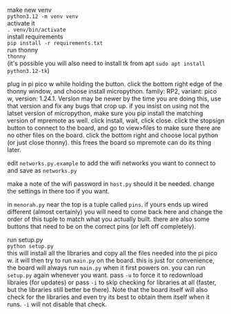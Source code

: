 make new venv  
    `python3.12 -m venv venv`  
activate it  
    `. venv/bin/activate`  
install requirements  
    `pip install -r requirements.txt`  
run thonny  
    `thonny`  
    (it's possible you will also need to install tk from apt `sudo apt install python3.12-tk`)

plug in pi pico w while holding the button. click the bottom right edge of the thonny window, and choose install micropython. family: RP2, variant: pico w, version: 1.24.1. Version may be newer by the time you are doing this, use that version and fix any bugs that crop up. if you insist on using not the latset version of micropython, make sure you pip install the matching version of mpremote as well. click install, wait, click close. click the stopsign button to connect to the board, and go to view>files to make sure there are no other files on the board. click the bottom right and choose local python (or just close thonny). this frees the board so mpremote can do its thing later.  

edit `networks.py.example` to add the wifi networks you want to connect to and save as `networks.py`  

make a note of the wifi password in `host.py` should it be needed. change the settings in there too if you want.  

in `menorah.py` near the top is a tuple called `pins`. if yours ends up wired different (almost certainly) you will need to come back here and change the order of this tuple to match what you actually built. there are also some buttons that need to be on the correct pins (or left off completely).

run setup.py  
    `python setup.py`  
this will install all the libraries and copy all the files needed into the pi pico w. it will then try to run `main.py` on the board. this is just for convenience, the board will always run `main.py` when it first powers on. you can run `setup.py` again whenever you want. pass `-u` to force it to redownload libraies (for updates) or pass `-i` to skip checking for libraries at all (faster, but the libraries still better be there). Note that the board itself will also check for the libraries and even try its best to obtain them itself when it runs. `-i` will not disable that check.
